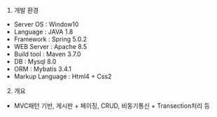 1. 개발 환경
 - Server OS : Window10
 - Language : JAVA 1.8
 - Framework : Spring 5.0.2
 - WEB Server : Apache 8.5
 - Build tool : Maven 3.7.0
 - DB : Mysql 8.0
 - ORM : Mybatis 3.4.1
 - Markup Language : Html4 + Css2

2. 개요
 - MVC패턴 기반, 게시판 + 페이징, CRUD, 비동기통신 + Transection처리 등
